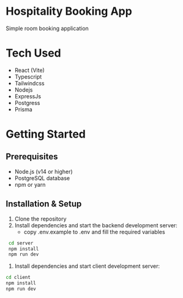 # Hospitality Booking App

Simple room booking application

# Tech Used

- React (Vite)
- Typescript
- Tailwindcss
- Nodejs
- ExpressJs
- Postgress
- Prisma

# Getting Started

## Prerequisites

- Node.js (v14 or higher)
- PostgreSQL database
- npm or yarn

## Installation & Setup

1. Clone the repository
2. Install dependencies and start the backend development server:
   - copy .env.example to .env and fill the required variables

```bash
 cd server
 npm install
 npm run dev
```

1. Install dependencies and start client development server:

```bash
cd client
npm install
npm run dev
```
